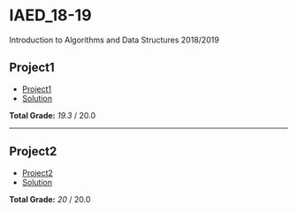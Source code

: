 # IAED_18-19
 Introduction to Algorithms and Data Structures 2018/2019

## Project1

* [Project1](Project1/README.md)
* [Solution](Project1/ProjFinal93743.c)

**Total Grade:** *19.3* / 20.0

---

## Project2

* [Project2](Project2/README.md)
* [Solution](Project2/ "Distributed in many files")

**Total Grade:**  *20* / 20.0
